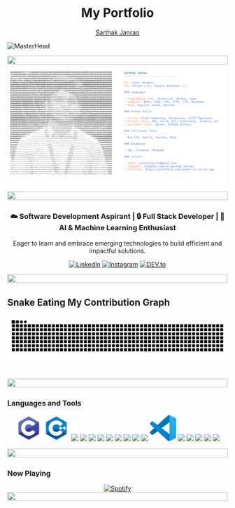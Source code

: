 <h1 align="center">My Portfolio</h1>
<p align="center">
  <a href="https://portfolio-zeta-pearl-57.vercel.app/">Sarthak Janrao</a>
</p>

<!-- MasterHead -->
![MasterHead](https://user-images.githubusercontent.com/10498744/210012254-234538ff-d198-48aa-8964-37e6fd45d227.gif)

<img src="https://i.imgur.com/dBaSKWF.gif" height="20" width="100%">

<!-- Onclick functionality -->
<div align="center">
  <a href="https://github.com/Sarthakjanrao07/Sarthakjanrao07">
    <img id="imageToggle" alt="Sarthak Janrao's Portfolio Slide" src="Slide1.PNG" onclick="toggleImage()">
  </a>
</div>

<img src="https://i.imgur.com/dBaSKWF.gif" height="20" width="100%">

<h3 align="center"> ☁️ Software Development Aspirant | 🔒 Full Stack Developer | 🚀 AI & Machine Learning Enthusiast </h3>
<p align = "Center">Eager to learn and embrace emerging technologies to build efficient and impactful solutions.</p>
<p align="center">
<a href="https://www.linkedin.com/in/sarthak-janrao/" target="_blank"><img src="https://img.shields.io/badge/LinkedIn-%230077B5.svg?&style=flat-square&logo=linkedin&logoColor=white" alt="LinkedIn"></a>
<a href="https://www.instagram.com/Sarthakjanrav07/" target="_blank"><img src="https://img.shields.io/badge/Instagram-%23E4405F.svg?&style=flat-square&logo=instagram&logoColor=white" alt="Instagram"></a>
<a href="https://portfolio-zeta-pearl-57.vercel.app/" target="_blank"><img src="https://img.shields.io/badge/DEV-%230A0A0A.svg?&style=flat-square&logo=DEV.to&logoColor=white" alt="DEV.to"></a>
</p>

<!-- 📏 LINE -->
<img src="https://i.imgur.com/dBaSKWF.gif" height="20" width="100%">

## Snake Eating My Contribution Graph

![snake gif](https://github.com/Sarthakjanrao07/Sarthakjanrao07/blob/output/github-contribution-grid-snake-dark.svg)
<br><br>

<!-- 📏 LINE -->
<img src="https://i.imgur.com/dBaSKWF.gif" height="20" width="100%">

<!-- Languages and Tools -->
<h3 align="left">Languages and Tools</h3>
<p align="center">
  <img src="./assets/c.png" width="60">
  <img src="./assets/cpp.png" width="60">
  <img src="https://www.vectorlogo.zone/logos/python/python-icon.svg" width="60">
  <img src="https://www.vectorlogo.zone/logos/mysql/mysql-icon.svg" width="60">
  <img src="https://www.vectorlogo.zone/logos/firebase/firebase-icon.svg" width="60">
  <img src="https://www.vectorlogo.zone/logos/w3_html5/w3_html5-icon.svg" width="60">
  <img src="https://www.vectorlogo.zone/logos/w3_css/w3_css-icon.svg" width="60">
  <img src="https://www.vectorlogo.zone/logos/reactjs/reactjs-icon.svg" width="60">
  <img src="https://www.vectorlogo.zone/logos/linux/linux-icon.svg" width="60">
  <img src="https://www.vectorlogo.zone/logos/microsoft/microsoft-icon.svg" width="60">
  <img src="https://www.vectorlogo.zone/logos/github/github-icon.svg" width="60">
  <img src="https://raw.githubusercontent.com/github/explore/80688e429a7d4ef2fca1e82350fe8e3517d3494d/topics/visual-studio-code/visual-studio-code.png" width="60">
  <img src="https://www.vectorlogo.zone/logos/jenkins/jenkins-icon.svg" width="60">
  <img src="https://www.vectorlogo.zone/logos/kubernetes/kubernetes-icon.svg" width="60">
  <img src="https://www.vectorlogo.zone/logos/docker/docker-icon.svg" width="60">
  <img src="https://www.vectorlogo.zone/logos/microsoft_azure/microsoft_azure-icon.svg" width="60">
  <img src="https://www.vectorlogo.zone/logos/google_cloud/google_cloud-icon.svg" width="60">
</p>

<!-- 📏 LINE -->
<img src="https://i.imgur.com/dBaSKWF.gif" height="20" width="100%">

<h3 align="left">Now Playing</h3>
<div align="center">
  <a href="https://open.spotify.com/artist/1mYsTxnqsietFxj1OgoGbG?si=qn3fxdP-Qiu-KW5vPbe-Ew">
    <img src="https://novatorem.bgstatic.vercel.app/api/spotify" alt="Spotify">
  </a>
</div>

<!-- 📏 LINE -->
<img src="https://i.imgur.com/dBaSKWF.gif" height="20" width="100%">

<!-- JavaScript -->
<script>
  // Function to toggle between the two images
  function toggleImage() {
    const image = document.getElementById("imageToggle");
    let currentSrc = image.src;

    // Handle image toggle by checking full URL and changing it
    if (currentSrc.includes("Slide1.PNG")) {
      image.src = "Slide2.PNG";  // Change to Slide2.PNG
    } else {
      image.src = "Slide1.PNG";  // Revert to Slide1.PNG
    }
  }
</script>
